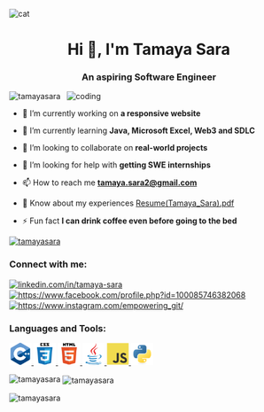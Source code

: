 
![cat](https://user-images.githubusercontent.com/95479134/205569045-f4c5c4c8-e881-4d98-bc56-934e26998715.gif)

<h1 align="center">Hi 👋, I'm Tamaya Sara</h1>
<h3 align="center">An aspiring Software Engineer</h3>
<img align="right" alt="coding" width="400" src="https://user-images.githubusercontent.com/95479134/209050920-3ed2c743-fed9-481b-b827-956a283dde39.gif">

<p align="left"> <img src="https://komarev.com/ghpvc/?username=tamayasara&label=Profile%20views&color=0e75b6&style=flat" alt="tamayasara"/></p> 




- 🔭 I’m currently working on **a responsive website**

- 🌱 I’m currently learning **Java, Microsoft Excel, Web3 and SDLC**

- 👯 I’m looking to collaborate on **real-world projects**

- 🤝 I’m looking for help with **getting SWE internships**

- 📫 How to reach me **tamaya.sara2@gmail.com**

- 📄 Know about my experiences
[Resume(Tamaya_Sara).pdf](https://github.com/TamayaSara/TamayaSara/files/10274541/Resume.Tamaya_Sara.pdf)

- ⚡ Fun fact **I can drink coffee even before going to the bed**
<p align="left"> <a href="https://github.com/ryo-ma/github-profile-trophy"><img src="https://github-profile-trophy.vercel.app/?username=tamayasara" alt="tamayasara" /></a> </p>

<h3 align="left">Connect with me:</h3>
<p align="left">
<a href="https://linkedin.com/in/linkedin.com/in/tamaya-sara" target="blank"><img align="center" src="https://raw.githubusercontent.com/rahuldkjain/github-profile-readme-generator/master/src/images/icons/Social/linked-in-alt.svg" alt="linkedin.com/in/tamaya-sara" height="30" width="40" /></a>
<a href="https://fb.com/https://www.facebook.com/profile.php?id=100085746382068" target="blank"><img align="center" src="https://raw.githubusercontent.com/rahuldkjain/github-profile-readme-generator/master/src/images/icons/Social/facebook.svg" alt="https://www.facebook.com/profile.php?id=100085746382068" height="30" width="40" /></a>
<a href="https://instagram.com/https://www.instagram.com/empowering_git/" target="blank"><img align="center" src="https://raw.githubusercontent.com/rahuldkjain/github-profile-readme-generator/master/src/images/icons/Social/instagram.svg" alt="https://www.instagram.com/empowering_git/" height="30" width="40" /></a>
</p>

<h3 align="left">Languages and Tools:</h3>
<p align="left"> <a href="https://www.w3schools.com/cpp/" target="_blank" rel="noreferrer"> <img src="https://raw.githubusercontent.com/devicons/devicon/master/icons/cplusplus/cplusplus-original.svg" alt="cplusplus" width="40" height="40"/> </a> <a href="https://www.w3schools.com/css/" target="_blank" rel="noreferrer"> <img src="https://raw.githubusercontent.com/devicons/devicon/master/icons/css3/css3-original-wordmark.svg" alt="css3" width="40" height="40"/> </a> <a href="https://www.w3.org/html/" target="_blank" rel="noreferrer"> <img src="https://raw.githubusercontent.com/devicons/devicon/master/icons/html5/html5-original-wordmark.svg" alt="html5" width="40" height="40"/> </a> <a href="https://www.java.com" target="_blank" rel="noreferrer"> <img src="https://raw.githubusercontent.com/devicons/devicon/master/icons/java/java-original.svg" alt="java" width="40" height="40"/> </a> <a href="https://developer.mozilla.org/en-US/docs/Web/JavaScript" target="_blank" rel="noreferrer"> <img src="https://raw.githubusercontent.com/devicons/devicon/master/icons/javascript/javascript-original.svg" alt="javascript" width="40" height="40"/> </a> <a href="https://www.python.org" target="_blank" rel="noreferrer"> <img src="https://raw.githubusercontent.com/devicons/devicon/master/icons/python/python-original.svg" alt="python" width="40" height="40"/> </a> </p>

<p><img align="left" src="https://github-readme-stats.vercel.app/api/top-langs?username=tamayasara&show_icons=true&locale=en&layout=compact" alt="tamayasara" /></p>

<p>&nbsp;<img align="center" src="https://github-readme-stats.vercel.app/api?username=tamayasara&show_icons=true&locale=en" alt="tamayasara" /></p>

<p><img align="center" src="https://github-readme-streak-stats.herokuapp.com/?user=tamayasara&" alt="tamayasara" /></p>

